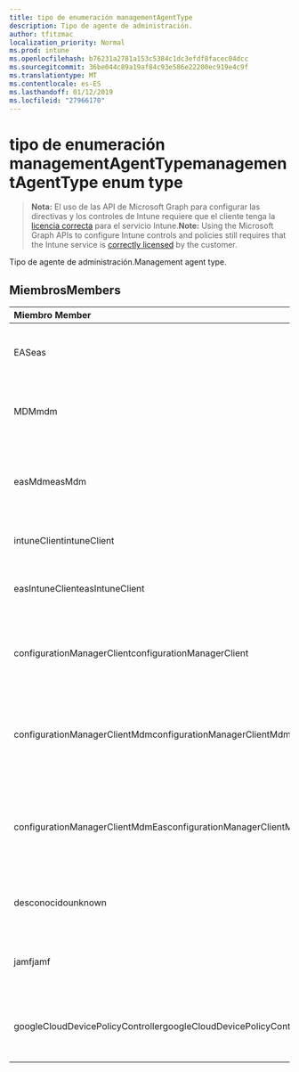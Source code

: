 ```yaml
---
title: tipo de enumeración managementAgentType
description: Tipo de agente de administración.
author: tfitzmac
localization_priority: Normal
ms.prod: intune
ms.openlocfilehash: b76231a2781a153c5384c1dc3efdf8facec04dcc
ms.sourcegitcommit: 36be044c89a19af84c93e586e22200ec919e4c9f
ms.translationtype: MT
ms.contentlocale: es-ES
ms.lasthandoff: 01/12/2019
ms.locfileid: "27966170"
---
```

# <a name="managementagenttype-enum-type"></a><span data-ttu-id="970c5-103">tipo de enumeración managementAgentType</span><span class="sxs-lookup"><span data-stu-id="970c5-103">managementAgentType enum type</span></span>

> <span data-ttu-id="970c5-104">**Nota:** El uso de las API de Microsoft Graph para configurar las directivas y los controles de Intune requiere que el cliente tenga la [licencia correcta](https://go.microsoft.com/fwlink/?linkid=839381) para el servicio Intune.</span><span class="sxs-lookup"><span data-stu-id="970c5-104">**Note:** Using the Microsoft Graph APIs to configure Intune controls and policies still requires that the Intune service is [correctly licensed](https://go.microsoft.com/fwlink/?linkid=839381) by the customer.</span></span>

<span data-ttu-id="970c5-105">Tipo de agente de administración.</span><span class="sxs-lookup"><span data-stu-id="970c5-105">Management agent type.</span></span>
## <a name="members"></a><span data-ttu-id="970c5-106">Miembros</span><span class="sxs-lookup"><span data-stu-id="970c5-106">Members</span></span>
|<span data-ttu-id="970c5-107">Miembro	</span><span class="sxs-lookup"><span data-stu-id="970c5-107">Member</span></span>|<span data-ttu-id="970c5-108">Valor</span><span class="sxs-lookup"><span data-stu-id="970c5-108">Value</span></span>|<span data-ttu-id="970c5-109">Descripción</span><span class="sxs-lookup"><span data-stu-id="970c5-109">Description</span></span>|
|:---|:---|:---|
|<span data-ttu-id="970c5-110">EAS</span><span class="sxs-lookup"><span data-stu-id="970c5-110">eas</span></span>|<span data-ttu-id="970c5-111">1</span><span class="sxs-lookup"><span data-stu-id="970c5-111">1</span></span>|<span data-ttu-id="970c5-112">El dispositivo se administra mediante Exchange server.</span><span class="sxs-lookup"><span data-stu-id="970c5-112">The device is managed by Exchange server.</span></span>|
|<span data-ttu-id="970c5-113">MDM</span><span class="sxs-lookup"><span data-stu-id="970c5-113">mdm</span></span>|<span data-ttu-id="970c5-114">2</span><span class="sxs-lookup"><span data-stu-id="970c5-114">2</span></span>|<span data-ttu-id="970c5-115">El dispositivo se administra mediante la Intune MDM.</span><span class="sxs-lookup"><span data-stu-id="970c5-115">The device is managed by Intune MDM.</span></span>|
|<span data-ttu-id="970c5-116">easMdm</span><span class="sxs-lookup"><span data-stu-id="970c5-116">easMdm</span></span>|<span data-ttu-id="970c5-117">3</span><span class="sxs-lookup"><span data-stu-id="970c5-117">3</span></span>|<span data-ttu-id="970c5-118">El dispositivo se administra mediante Exchange server y MDM. Intune</span><span class="sxs-lookup"><span data-stu-id="970c5-118">The device is managed by both Exchange server and Intune MDM.</span></span>|
|<span data-ttu-id="970c5-119">intuneClient</span><span class="sxs-lookup"><span data-stu-id="970c5-119">intuneClient</span></span>|<span data-ttu-id="970c5-120">4</span><span class="sxs-lookup"><span data-stu-id="970c5-120">4</span></span>|<span data-ttu-id="970c5-121">Intune administrados de cliente.</span><span class="sxs-lookup"><span data-stu-id="970c5-121">Intune client managed.</span></span>|
|<span data-ttu-id="970c5-122">easIntuneClient</span><span class="sxs-lookup"><span data-stu-id="970c5-122">easIntuneClient</span></span>|<span data-ttu-id="970c5-123">5</span><span class="sxs-lookup"><span data-stu-id="970c5-123">5</span></span>|<span data-ttu-id="970c5-124">El dispositivo está EAS y Intune administrados de cliente dual.</span><span class="sxs-lookup"><span data-stu-id="970c5-124">The device is EAS and Intune client dual managed.</span></span>|
|<span data-ttu-id="970c5-125">configurationManagerClient</span><span class="sxs-lookup"><span data-stu-id="970c5-125">configurationManagerClient</span></span>|<span data-ttu-id="970c5-126">8</span><span class="sxs-lookup"><span data-stu-id="970c5-126">8</span></span>|<span data-ttu-id="970c5-127">El dispositivo se administra mediante el Administrador de configuración.</span><span class="sxs-lookup"><span data-stu-id="970c5-127">The device is managed by Configuration Manager.</span></span>|
|<span data-ttu-id="970c5-128">configurationManagerClientMdm</span><span class="sxs-lookup"><span data-stu-id="970c5-128">configurationManagerClientMdm</span></span>|<span data-ttu-id="970c5-129">10</span><span class="sxs-lookup"><span data-stu-id="970c5-129">10</span></span>|<span data-ttu-id="970c5-130">El dispositivo está administrado por el Administrador de configuración y MDM.</span><span class="sxs-lookup"><span data-stu-id="970c5-130">The device is managed by Configuration Manager and MDM.</span></span>|
|<span data-ttu-id="970c5-131">configurationManagerClientMdmEas</span><span class="sxs-lookup"><span data-stu-id="970c5-131">configurationManagerClientMdmEas</span></span>|<span data-ttu-id="970c5-132">11</span><span class="sxs-lookup"><span data-stu-id="970c5-132">11</span></span>|<span data-ttu-id="970c5-133">El dispositivo está administrado por el Administrador de configuración, MDM y Eas.</span><span class="sxs-lookup"><span data-stu-id="970c5-133">The device is managed by Configuration Manager, MDM and Eas.</span></span>|
|<span data-ttu-id="970c5-134">desconocido</span><span class="sxs-lookup"><span data-stu-id="970c5-134">unknown</span></span>|<span data-ttu-id="970c5-135">16</span><span class="sxs-lookup"><span data-stu-id="970c5-135">16</span></span>|<span data-ttu-id="970c5-136">Tipo de agente de administración desconocido.</span><span class="sxs-lookup"><span data-stu-id="970c5-136">Unknown management agent type.</span></span>|
|<span data-ttu-id="970c5-137">jamf</span><span class="sxs-lookup"><span data-stu-id="970c5-137">jamf</span></span>|<span data-ttu-id="970c5-138">32</span><span class="sxs-lookup"><span data-stu-id="970c5-138">32</span></span>|<span data-ttu-id="970c5-139">Los atributos del dispositivo se obtienen de Jamf.</span><span class="sxs-lookup"><span data-stu-id="970c5-139">The device attributes are fetched from Jamf.</span></span>|
|<span data-ttu-id="970c5-140">googleCloudDevicePolicyController</span><span class="sxs-lookup"><span data-stu-id="970c5-140">googleCloudDevicePolicyController</span></span>|<span data-ttu-id="970c5-141">64</span><span class="sxs-lookup"><span data-stu-id="970c5-141">64</span></span>|<span data-ttu-id="970c5-142">El dispositivo se administra mediante CloudDPC de Google.</span><span class="sxs-lookup"><span data-stu-id="970c5-142">The device is managed by Google's CloudDPC.</span></span>|



